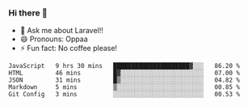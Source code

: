 ### Hi there 👋

<!--
**reubenwedson/reubenwedson** is a ✨ _special_ ✨ repository because its `README.md` (this file) appears on your GitHub profile.
Here are some ideas to get you started:
- 📫 How to reach me: 
- 🔭 I’m currently working on awesome talent app
- 🌱 I’m currently learning extreme Vue js technical stuffs
- 👯 I’m looking to collaborate on start ups challenges
- 🤔 I’m looking for help with time
-->
- 💬 Ask me about Laravel!!
- 😄 Pronouns: Oppaa
- ⚡ Fun fact: No coffee please!

<!--START_SECTION:waka-->
```text
JavaScript   9 hrs 30 mins   █████████████████████▓░░░   86.20 % 
HTML         46 mins         █▓░░░░░░░░░░░░░░░░░░░░░░░   07.00 % 
JSON         31 mins         █▒░░░░░░░░░░░░░░░░░░░░░░░   04.82 % 
Markdown     5 mins          ▒░░░░░░░░░░░░░░░░░░░░░░░░   00.85 % 
Git Config   3 mins          ░░░░░░░░░░░░░░░░░░░░░░░░░   00.53 % 
```
<!--END_SECTION:waka-->
